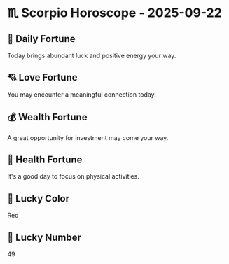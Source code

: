 # ♏ Scorpio Horoscope - 2025-09-22

## 🎯 Daily Fortune

Today brings abundant luck and positive energy your way.

## 💘 Love Fortune

You may encounter a meaningful connection today.

## 💰 Wealth Fortune

A great opportunity for investment may come your way.

## 🌱 Health Fortune

It's a good day to focus on physical activities.

## 🎨 Lucky Color

Red

## 🔢 Lucky Number

49
